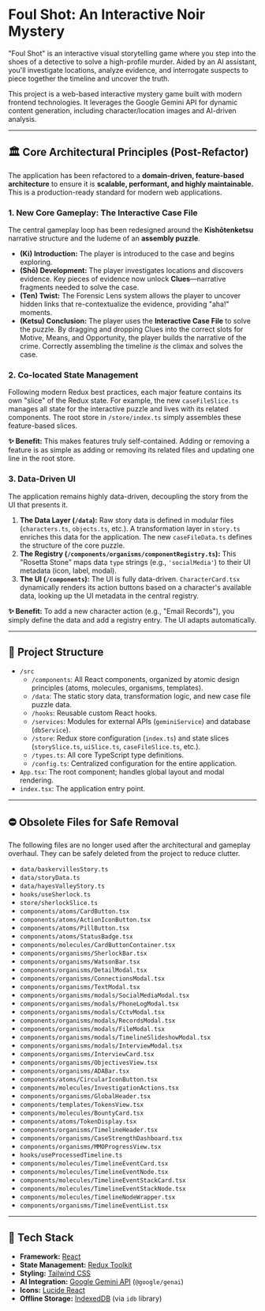 # Foul Shot: An Interactive Noir Mystery

"Foul Shot" is an interactive visual storytelling game where you step into the shoes of a detective to solve a high-profile murder. Aided by an AI assistant, you'll investigate locations, analyze evidence, and interrogate suspects to piece together the timeline and uncover the truth.

This project is a web-based interactive mystery game built with modern frontend technologies. It leverages the Google Gemini API for dynamic content generation, including character/location images and AI-driven analysis.

---

## 🏛️ Core Architectural Principles (Post-Refactor)

The application has been refactored to a **domain-driven, feature-based architecture** to ensure it is **scalable, performant, and highly maintainable.** This is a production-ready standard for modern web applications.

### 1. New Core Gameplay: The Interactive Case File
The central gameplay loop has been redesigned around the **Kishōtenketsu** narrative structure and the ludeme of an **assembly puzzle**.
- **(Ki) Introduction:** The player is introduced to the case and begins exploring.
- **(Shō) Development:** The player investigates locations and discovers evidence. Key pieces of evidence now unlock **Clues**—narrative fragments needed to solve the case.
- **(Ten) Twist:** The Forensic Lens system allows the player to uncover hidden links that re-contextualize the evidence, providing "aha!" moments.
- **(Ketsu) Conclusion:** The player uses the **Interactive Case File** to solve the puzzle. By dragging and dropping Clues into the correct slots for Motive, Means, and Opportunity, the player builds the narrative of the crime. Correctly assembling the timeline *is* the climax and solves the case.

### 2. Co-located State Management
Following modern Redux best practices, each major feature contains its own "slice" of the Redux state. For example, the new `caseFileSlice.ts` manages all state for the interactive puzzle and lives with its related components. The root store in `/store/index.ts` simply assembles these feature-based slices.

**✨ Benefit:** This makes features truly self-contained. Adding or removing a feature is as simple as adding or removing its related files and updating one line in the root store.

### 3. Data-Driven UI
The application remains highly data-driven, decoupling the story from the UI that presents it.
1.  **The Data Layer (`/data`):** Raw story data is defined in modular files (`characters.ts`, `objects.ts`, etc.). A transformation layer in `story.ts` enriches this data for the application. The new `caseFileData.ts` defines the structure of the core puzzle.
2.  **The Registry (`/components/organisms/componentRegistry.ts`):** This "Rosetta Stone" maps data `type` strings (e.g., `'socialMedia'`) to their UI metadata (icon, label, modal).
3.  **The UI (`/components`):** The UI is fully data-driven. `CharacterCard.tsx` dynamically renders its action buttons based on a character's available data, looking up the UI metadata in the central registry.

**✨ Benefit:** To add a new character action (e.g., "Email Records"), you simply define the data and add a registry entry. The UI adapts automatically.

---

## 📂 Project Structure

-   `/src`
    -   `/components`: All React components, organized by atomic design principles (atoms, molecules, organisms, templates).
    -   `/data`: The static story data, transformation logic, and new case file puzzle data.
    -   `/hooks`: Reusable custom React hooks.
    -   `/services`: Modules for external APIs (`geminiService`) and database (`dbService`).
    -   `/store`: Redux store configuration (`index.ts`) and state slices (`storySlice.ts`, `uiSlice.ts`, `caseFileSlice.ts`, etc.).
    -   `/types.ts`: All core TypeScript type definitions.
    -   `/config.ts`: Centralized configuration for the entire application.
-   `App.tsx`: The root component; handles global layout and modal rendering.
-   `index.tsx`: The application entry point.

---

## ⛔ Obsolete Files for Safe Removal

The following files are no longer used after the architectural and gameplay overhaul. They can be safely deleted from the project to reduce clutter.

-   `data/baskervillesStory.ts`
-   `data/storyData.ts`
-   `data/hayesValleyStory.ts`
-   `hooks/useSherlock.ts`
-   `store/sherlockSlice.ts`
-   `components/atoms/CardButton.tsx`
-   `components/atoms/ActionIconButton.tsx`
-   `components/atoms/PillButton.tsx`
-   `components/atoms/StatusBadge.tsx`
-   `components/molecules/CardButtonContainer.tsx`
-   `components/organisms/SherlockBar.tsx`
-   `components/organisms/WatsonBar.tsx`
-   `components/organisms/DetailModal.tsx`
-   `components/organisms/ConnectionsModal.tsx`
-   `components/organisms/TextModal.tsx`
-   `components/organisms/modals/SocialMediaModal.tsx`
-   `components/organisms/modals/PhoneLogModal.tsx`
-   `components/organisms/modals/CctvModal.tsx`
-   `components/organisms/modals/RecordsModal.tsx`
-   `components/organisms/modals/FileModal.tsx`
-   `components/organisms/modals/TimelineSlideshowModal.tsx`
-   `components/organisms/modals/InterviewModal.tsx`
-   `components/organisms/InterviewCard.tsx`
-   `components/organisms/ObjectivesView.tsx`
-   `components/organisms/ADABar.tsx`
-   `components/atoms/CircularIconButton.tsx`
-   `components/molecules/InvestigationActions.tsx`
-   `components/organisms/GlobalHeader.tsx`
-   `components/templates/TokensView.tsx`
-   `components/molecules/BountyCard.tsx`
-   `components/atoms/TokenDisplay.tsx`
-   `components/organisms/TimelineHeader.tsx`
-   `components/organisms/CaseStrengthDashboard.tsx`
-   `components/organisms/MMOProgressView.tsx`
-   `hooks/useProcessedTimeline.ts`
-   `components/molecules/TimelineEventCard.tsx`
-   `components/molecules/TimelineEventNode.tsx`
-   `components/molecules/TimelineEventStackCard.tsx`
-   `components/molecules/TimelineEventStackNode.tsx`
-   `components/molecules/TimelineNodeWrapper.tsx`
-   `components/organisms/TimelineEventList.tsx`

---

## 🚀 Tech Stack

-   **Framework:** [React](https://react.dev/)
-   **State Management:** [Redux Toolkit](https://redux-toolkit.js.org/)
-   **Styling:** [Tailwind CSS](https://tailwindcss.com/)
-   **AI Integration:** [Google Gemini API](https://ai.google.dev/) (`@google/genai`)
-   **Icons:** [Lucide React](https://lucide.dev/guide/react)
-   **Offline Storage:** [IndexedDB](https://developer.mozilla.org/en-US/docs/Web/API/IndexedDB_API) (via `idb` library)